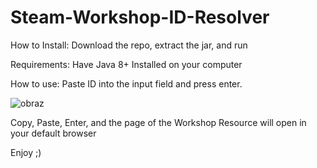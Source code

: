 # Steam-Workshop-ID-Resolver
How to Install:
Download the repo, extract the jar, and run

Requirements:
Have Java 8+ Installed on your computer

How to use:
Paste ID into the input field and press enter. 

![obraz](https://user-images.githubusercontent.com/71306750/117758723-279c0f00-b1e8-11eb-8dda-41189393d9ef.png)


 Copy, Paste, Enter, and the page of the Workshop Resource will open in your default browser
 
 Enjoy ;)
